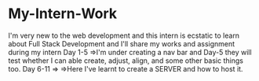 # My-Intern-Work
I'm very new to the web development and this intern is ecstatic to learn about Full Stack Development and I'll share my works and assignment during my intern
Day 1-5
=>I'm under creating a nav bar and Day-5 they will test whether I can able create, adjust, align, and some other basic things too. 
Day 6-11
=>
=>Here I've learnt to create a SERVER and how to host it.

